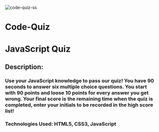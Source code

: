 ![code-quiz-ss](https://user-images.githubusercontent.com/92960748/143811042-4fc09912-6dd6-4e63-8426-a7412d11dd51.png)
# Code-Quiz
# JavaScript Quiz

 ## Description: 
 ### Use your JavaScript knowledge to pass our quiz! You have 90 seconds to answer six multiple choice questions. You start with 90 points and loose 10 points for every answer you      get wrong. Your final score is the remaining time when the quiz is completed, enter your initials to be recorded in the high score list!

### Technologies Used: HTML5, CSS3, JavaScript
